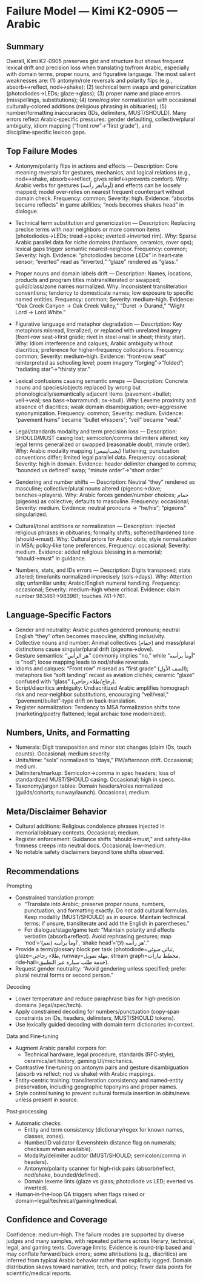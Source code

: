 # Failure Model — Kimi K2-0905 — Arabic

## Summary
Overall, Kimi K2-0905 preserves gist and structure but shows frequent lexical drift and precision loss when translating to/from Arabic, especially with domain terms, proper nouns, and figurative language. The most salient weaknesses are: (1) antonym/role reversals and polarity flips (e.g., absorb↔reflect, nod↔shake); (2) technical term swaps and genericization (photodiodes→LEDs; glaze→glass); (3) proper name and place errors (misspellings, substitutions); (4) tone/register normalization with occasional culturally‑colored additions (religious phrasing in obituaries); (5) number/formatting inaccuracies (IDs, delimiters, MUST/SHOULD). Many errors reflect Arabic‑specific pressures: gender defaulting, collective/plural ambiguity, idiom mapping (“front row”→“first grade”), and discipline‑specific lexicon gaps.

## Top Failure Modes
- Antonym/polarity flips in actions and effects — Description: Core meaning reversals for gestures, mechanics, and logical relations (e.g., nod↔shake, absorb↔reflect, gives relief↔prevents comfort). Why: Arabic verbs for gestures (أومأ/هز رأسه) and effects can be loosely mapped; model over‑relies on nearest frequent counterpart without domain check. Frequency: common; Severity: high. Evidence: “absorbs became reflects” in game abilities; “nods becomes shakes head” in dialogue.

- Technical term substitution and genericization — Description: Replacing precise terms with near neighbors or more common items (photodiodes→LEDs; tread→spoke; everted→inverted rim). Why: Sparse Arabic parallel data for niche domains (hardware, ceramics, rover ops); lexical gaps trigger semantic nearest‑neighbor. Frequency: common; Severity: high. Evidence: “photodiodes become LEDs” in heart‑rate sensor; “everted” read as “inverted,” “glaze” rendered as “glass.”

- Proper nouns and domain labels drift — Description: Names, locations, products and program titles mistransliterated or swapped; guild/class/zone names normalized. Why: Inconsistent transliteration conventions; tendency to domesticate names; low exposure to specific named entities. Frequency: common; Severity: medium–high. Evidence: “Oak Creek Canyon → Oak Creek Valley,” “Duret → Durand,” “Wight Lord → Lord White.”

- Figurative language and metaphor degradation — Description: Key metaphors misread, literalized, or replaced with unrelated imagery (front‑row seat→first grade; rivet in steel→nail in sheet; thirsty star). Why: Idiom interference and calques; Arabic ambiguity without diacritics; preference for higher‑frequency collocations. Frequency: common; Severity: medium–high. Evidence: “front‑row seat” reinterpreted as schooling level; poem imagery “forging”→“folded”; “radiating star”→“thirsty star.”

- Lexical confusions causing semantic swaps — Description: Concrete nouns and species/objects replaced by wrong but phonologically/semantically adjacent items (pavement→bullet; veil→veal; sea bass→barramundi; ox→bull). Why: Lexeme proximity and absence of diacritics; weak domain disambiguation; over‑aggressive synonymization. Frequency: common; Severity: medium. Evidence: “pavement hums” became “bullet whispers”; “veil” became “veal.”

- Legal/standards modality and term precision loss — Description: SHOULD/MUST casing lost; semicolon/comma delimiters altered; key legal terms generalized or swapped (reasonable doubt, minute order). Why: Arabic modality mapping (يجب/ينبغي) flattening; punctuation conventions differ; limited legal parallel data. Frequency: occasional; Severity: high in domain. Evidence: header delimiter changed to comma; “bounded vs defined” swap; “minute order”→“short order.”

- Gendering and number shifts — Description: Neutral “they” rendered as masculine; collective/plural nouns altered (pigeons→dove; benches→players). Why: Arabic forces gender/number choices; حمام (pigeons) as collective; defaults to masculine. Frequency: occasional; Severity: medium. Evidence: neutral pronouns → “he/his”; “pigeons” singularized.

- Cultural/tonal additions or normalization — Description: Injected religious phrases in obituaries; formality shifts; softened/hardened tone (should→must). Why: Cultural priors for Arabic obits; style normalization in MSA; policy‑like tone preferences. Frequency: occasional; Severity: medium. Evidence: added religious blessing in a memorial; “should→must” in guidance.

- Numbers, stats, and IDs errors — Description: Digits transposed; stats altered; time/units normalized imprecisely (sols→days). Why: Attention slip; unfamiliar units; Arabic/English numeral handling. Frequency: occasional; Severity: medium–high where critical. Evidence: claim number 983461→983961; touches 741→761.

## Language‑Specific Factors
- Gender and neutrality: Arabic pushes gendered pronouns; neutral English “they” often becomes masculine, shifting inclusivity.
- Collective nouns and number: Animal collectives (حمام) and mass/plural distinctions cause singular/plural drift (pigeons→dove).
- Gesture semantics: “هز الرأس” commonly implies “no,” while “أومأ برأسه” is “nod”; loose mapping leads to nod/shake reversals.
- Idioms and calques: “Front row” misread as “first grade” (الصف الأول); metaphors like “soft landing” recast as aviation clichés; ceramic “glaze” confused with “glass” (زجاج/طلاء زجاجي).
- Script/diacritics ambiguity: Undiacritized Arabic amplifies homograph risk and near‑neighbor substitutions, encouraging “veil/veal,” “pavement/bullet”‑type drift on back‑translation.
- Register normalization: Tendency to MSA formalization shifts tone (marketing/poetry flattened; legal archaic tone modernized).

## Numbers, Units, and Formatting
- Numerals: Digit transposition and minor stat changes (claim IDs, touch counts). Occasional; medium severity.
- Units/time: “sols” normalized to “days,” PM/afternoon drift. Occasional; medium.
- Delimiters/markup: Semicolon→comma in spec headers; loss of standardized MUST/SHOULD casing. Occasional; high in specs.
- Taxonomy/jargon tables: Domain headers/roles normalized (guilds/cohorts; runway/launch). Occasional; medium.

## Meta/Disclaimer Behavior
- Cultural additions: Religious condolence phrases injected in memorial/obituary contexts. Occasional; medium.
- Register enforcement: Guidance shifts “should→must,” and safety‑like firmness creeps into neutral docs. Occasional; low–medium.
- No notable safety disclaimers beyond tone shifts observed.

## Recommendations
Prompting
- Constrained translation prompt:
  - “Translate into Arabic; preserve proper nouns, numbers, punctuation, and formatting exactly. Do not add cultural formulas. Keep modality (MUST/SHOULD) as in source. Maintain technical terms; if unsure, transliterate and add the English in parentheses.”
  - For dialogue/stage/game text: “Maintain polarity and effects verbatim (absorb≠reflect). Avoid rephrasing gestures; map ‘nod’=‘أومأ برأسه (نعم)’, ‘shake head’=‘هز رأسه (لا)’.”
- Provide a term/glossary block per task (photodiode=ثنائي ضوئي, glaze=طلاء زجاجي, runway=مهلة تمويل, stream graph=مخطط تيارات, ride‑hail=خدمة طلب سيارة عبر التطبيق).
- Request gender neutrality: “Avoid gendering unless specified; prefer plural neutral forms or second person.”

Decoding
- Lower temperature and reduce paraphrase bias for high‑precision domains (legal/spec/tech).
- Apply constrained decoding for numbers/punctuation (copy‑span constraints on IDs, headers, delimiters, MUST/SHOULD tokens).
- Use lexically guided decoding with domain term dictionaries in‑context.

Data and Fine‑tuning
- Augment Arabic parallel corpora for:
  - Technical hardware, legal procedure, standards (RFC‑style), ceramics/art history, gaming UI/mechanics.
- Contrastive fine‑tuning on antonym pairs and gesture disambiguation (absorb vs reflect; nod vs shake) with Arabic mappings.
- Entity‑centric training: transliteration consistency and named‑entity preservation, including geographic toponyms and proper names.
- Style control tuning to prevent cultural formula insertion in obits/news unless present in source.

Post‑processing
- Automatic checks:
  - Entity and term consistency (dictionary/regex for known names, classes, zones).
  - Number/ID validator (Levenshtein distance flag on numerals; checksum when available).
  - Modality/delimiter auditor (MUST/SHOULD; semicolon/comma in headers).
  - Antonym/polarity scanner for high‑risk pairs (absorb/reflect, nod/shake, bounded/defined).
  - Domain lexeme lints (glaze vs glass; photodiode vs LED; everted vs inverted).
- Human‑in‑the‑loop QA triggers when flags raised or domain=legal/technical/gaming/medical.

## Confidence and Coverage
Confidence: medium–high. The failure modes are supported by diverse judges and many samples, with repeated patterns across literary, technical, legal, and gaming texts. Coverage limits: Evidence is round‑trip based and may conflate forward/back errors; some attributions (e.g., diacritics) are inferred from typical Arabic behavior rather than explicitly logged. Domain distribution skews toward narrative, tech, and policy; fewer data points for scientific/medical reports.